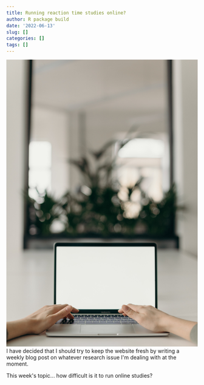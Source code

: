 ```yaml
---
title: Running reaction time studies online?
author: R package build
date: '2022-06-13'
slug: []
categories: []
tags: []
---
```


![online experiment](images/online.jpg)I have decided that I should try to keep the website fresh by writing a weekly blog post on whatever research issue I'm dealing with at the moment. 

This week's topic... how difficult is it to run online studies?
